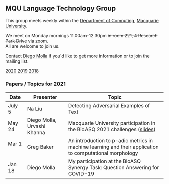 
## MQU Language Technology Group


This group meets weekly within the
[Department of Computing](http://comp.mq.edu.au), [Macquarie University](https://www.mq.edu.au/).

We meet on Monday mornings 11.00am-12.30pm <s>in room 221, 4 Research Park Drive</s> via zoom.  
All are welcome to join us.

Contact [Diego Molla](http://web.science.mq.edu.au/~diego/) if you'd like to get more information or to join the mailing list. 

[2020](/2020/README.md) [2019](/2019/README.md) [2018](/2018/README.md)

### Papers / Topics for 2021

Date | Presenter | Topic
----- | --------- | -----
July 5 &nbsp;&nbsp; | Na Liu | Detecting Adversarial Examples of Text
May 24 &nbsp;&nbsp; | Diego Molla, Urvashi Khanna | Macquarie University participation in the BioASQ 2021 challenges ([slides](presentations/LTG2021_05_DiegoMolla.pdf))
Mar 1 &nbsp;&nbsp; | Greg Baker | An introduction to p-adic metrics in machine learning and their application to computational morphology
Jan 18 &nbsp;&nbsp; | Diego Molla | My participation at the BioASQ Synergy Task: Question Answering for COVID-19
